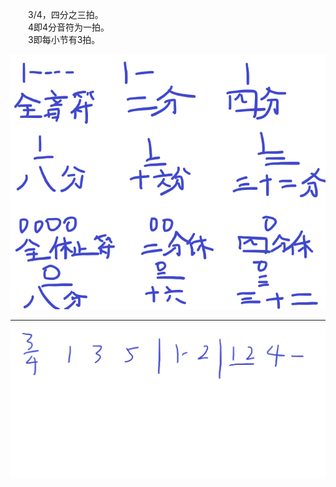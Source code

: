 &emsp;&emsp;3/4，四分之三拍。  
&emsp;&emsp;4即4分音符为一拍。  
&emsp;&emsp;3即每小节有3拍。

![图片示例](https://github.com/gneL1/guitar/blob/master/guitar_01.png)

***

![图片示例](https://github.com/gneL1/guitar/blob/master/guitar_02.png)
